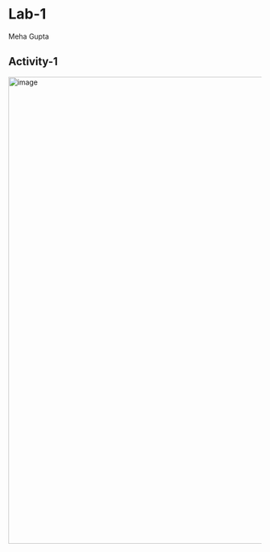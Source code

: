 # Lab-1

Meha Gupta

## Activity-1

<img width="927" alt="image" src="https://user-images.githubusercontent.com/62436455/190684099-8a72f930-5daf-417e-81ce-1b77b9bd6f39.png">
